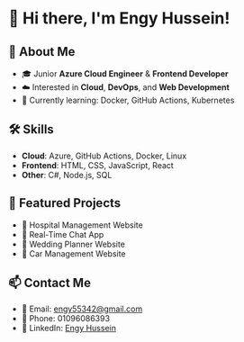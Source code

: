 # 👋 Hi there, I'm Engy Hussein!

## 💼 About Me
- 🎓 Junior **Azure Cloud Engineer** & **Frontend Developer**
- ☁️ Interested in **Cloud**, **DevOps**, and **Web Development**
- 🚀 Currently learning: Docker, GitHub Actions, Kubernetes

## 🛠️ Skills
- **Cloud**: Azure, GitHub Actions, Docker, Linux
- **Frontend**: HTML, CSS, JavaScript, React
- **Other**: C#, Node.js, SQL

## 📂 Featured Projects
- 🏥 Hospital Management Website
- 💬 Real-Time Chat App
- 💍 Wedding Planner Website
- 🚗 Car Management Website  

## 📫 Contact Me
- 📧 Email: engy55342@gmail.com
- 📱 Phone: 01096086393
- 🔗 LinkedIn: [Engy Hussein](https://www.linkedin.com/in/engy-hussein-012661262)
